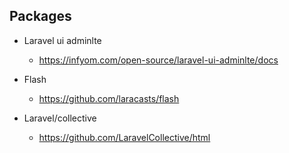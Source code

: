## Packages

- Laravel ui adminlte
    - https://infyom.com/open-source/laravel-ui-adminlte/docs

- Flash
  - https://github.com/laracasts/flash

- Laravel/collective
  - https://github.com/LaravelCollective/html
